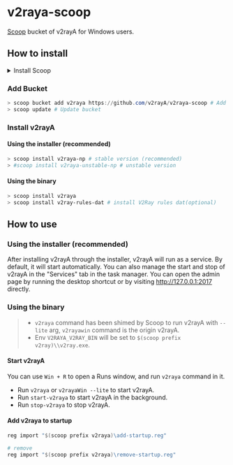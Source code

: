 # v2raya-scoop

[Scoop](https://scoop.sh) bucket of v2rayA for Windows users.

## How to install

<details>
  <summary>Install Scoop</summary>

1. Install [Git for Windows](https://github.com/git-for-windows/git/releases/latest). CN users can download from [here](https://mirrors.tuna.tsinghua.edu.cn/github-release/git-for-windows/git/LatestRelease/).
2. Install [PowerShell Core](https://aka.ms/PowerShell-Release?tag=stable). CN users can download from [here](https://mirrors.tuna.tsinghua.edu.cn/github-release/PowerShell/PowerShell/LatestRelease/).
3. (OPTIONAL) Install [Windows Terminal](https://github.com/microsoft/terminal/releases/latest).
4. Install [Scoop](https://scoop.sh).

    ```powershell
    > Set-ExecutionPolicy RemoteSigned -Scope CurrentUser # Optional: Needed to run a remote script the first time
    > irm get.scoop.sh | iex
    ```

</details>

### Add Bucket

```ps1
> scoop bucket add v2raya https://github.com/v2rayA/v2raya-scoop # Add bucket
> scoop update # Update bucket
```

### Install v2rayA

#### Using the installer (recommended)

```ps1
> scoop install v2raya-np # stable version (recommended)
> #scoop install v2raya-unstable-np # unstable version
```

#### Using the binary

```ps1
> scoop install v2raya
> scoop install v2ray-rules-dat # install V2Ray rules dat(optional)
```

## How to use

### Using the installer (recommended)

After installing v2rayA through the installer, v2rayA will run as a service. By default, it will start automatically. You can also manage the start and stop of v2rayA in the "Services" tab in the task manager. You can open the admin page by running the desktop shortcut or by visiting <http://127.0.0.1:2017> directly.

### Using the binary

> - `v2raya` command has been shimed by Scoop to run v2rayA with `--lite` arg, `v2rayawin` command is the origin v2rayA.
> - Env `V2RAYA_V2RAY_BIN` will be set to `$(scoop prefix v2ray)\\v2ray.exe`.

#### Start v2rayA

You can use `Win + R` to open a Runs window, and run `v2raya` command in it.

- Run `v2raya` or `v2rayaWin --lite` to start v2rayA.
- Run `start-v2raya` to start v2rayA in the background.
- Run `stop-v2raya` to stop v2rayA.

#### Add v2raya to startup

```ps1
reg import "$(scoop prefix v2raya)\add-startup.reg"

# remove
reg import "$(scoop prefix v2raya)\remove-startup.reg"
```
